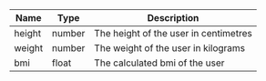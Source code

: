 | Name          | Type   | Description                                           |
|---------------|--------|-------------------------------------------------------|
| height        | number | The height of the user in centimetres                 |
| weight        | number | The weight of the user in kilograms                   |
| bmi           | float  | The calculated bmi of the user                        |